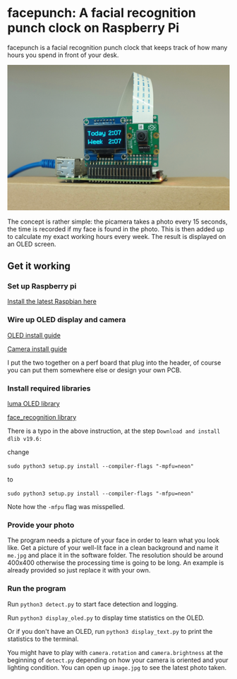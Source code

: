 # facepunch: A facial recognition punch clock on Raspberry Pi

facepunch is a facial recognition punch clock that keeps track of how many hours you spend in front of your desk.

![Alt text](resources/front.jpg)

The concept is rather simple: the picamera takes a photo every 15 seconds, the time is recorded if my face is found in the photo. This is then added up to calculate my exact working hours every week. The result is displayed on an OLED screen.

## Get it working

### Set up Raspberry pi

[Install the latest Raspbian here](https://www.raspberrypi.org/documentation/installation/installing-images/)

### Wire up OLED display and camera

[OLED install guide](https://learn.adafruit.com/ssd1306-oled-displays-with-raspberry-pi-and-beaglebone-black/wiring)

[Camera install guide](https://projects.raspberrypi.org/en/projects/getting-started-with-picamera)

I put the two together on a perf board that plug into the header, of course you can put them somewhere else or design your own PCB.

### Install required libraries

[luma OLED library](https://luma-oled.readthedocs.io/en/latest/install.html)

[face_recognition library](https://gist.github.com/ageitgey/1ac8dbe8572f3f533df6269dab35df65)

There is a typo in the above instruction, at the step `Download and install dlib v19.6:`

change 

`sudo python3 setup.py install --compiler-flags "-mpfu=neon"` 

to

`sudo python3 setup.py install --compiler-flags "-mfpu=neon"`

Note how the `-mfpu` flag was misspelled.

### Provide your photo

The program needs a picture of your face in order to learn what you look like. Get a picture of your well-lit face in a clean background and name it `me.jpg` and place it in the software folder. The resolution should be around 400x400 otherwise the processing time is going to be long. An example is already provided so just replace it with your own.

### Run the program

Run `python3 detect.py` to start face detection and logging.

Run `python3 display_oled.py` to display time statistics on the OLED.

Or if you don't have an OLED, run `python3 display_text.py` to print the statistics to the terminal.

You might have to play with `camera.rotation` and `camera.brightness` at the beginning of `detect.py` depending on how your camera is oriented and your lighting condition. You can open up `image.jpg` to see the latest photo taken.

